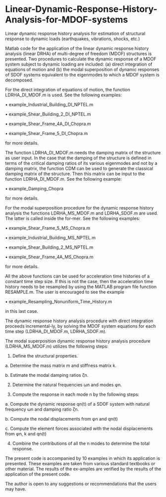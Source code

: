 # Linear-Dynamic-Response-History-Analysis-for-MDOF-systems
Linear dynamic response history analysis for estimation of structural response to dynamic loads (earthquakes, vibrations, shocks, etc.)

Matlab code for the application of the linear dynamic response history analysis (linear DRHA) of multi-degree of freedom (MDOF) structures is presented. Two procedures to calculate the dynamic response of a MDOF system subject to dynamic loading are included:
(a) direct integration of equations of motion and 
(b) the modal superposition of dynamic responses of SDOF systems equivalent to the eigenmodes to which a MDOF system is decomposed. 

For the direct integration of equations of motion, the function LDRHA_DI_MDOF.m is used. See the following examples:

•	example_Industrial_Building_DI_NPTEL.m

•	example_Shear_Building_2_DI_NPTEL.m

•	example_Shear_Frame_4A_DI_Chopra.m

•	example_Shear_Frame_5_DI_Chopra.m

for more details. 

The function LDRHA_DI_MDOF.m needs the damping matrix of the structure as user input. In the case that the damping of the structure is defined in terms of the critical damping ratios of its various eigenmodes and not by a damping matrix, the function CDM can be used to generate the classical damping matrix of the structure. Then this matrix can be input to the function LDRHA_DI_MDOF.m. See the following example:

•	example_Damping_Chopra

for more details.

For the modal superposition procedure for the dynamic response history analysis the functions LDRHA_MS_MDOF.m and LDRHA_SDOF.m are used. The latter is called inside the for-mer. See the following examples:

•	example_Shear_Frame_5_MS_Chopra.m

•	example_Industrial_Building_MS_NPTEL.m

•	example_Shear_Building_2_MS_NPTEL.m

•	example_Shear_Frame_4A_MS_Chopra.m

for more details. 

All the above functions can be used for acceleration time histories of a constant time step size. If this is not the case, then the acceleration time history needs to be resampled by using the MATLAB program file function RESAMPLE.m. The user is encouraged to see the example

•	example_Resampling_Nonuniform_Time_History.m

in this last case. 

The dynamic response history analysis procedure with direct integration proceeds incremental-ly, by solving the MDOF system equations for each time step (LDRHA_DI_MDOF.m, LDRHA_SDOF.m). 

The modal superposition dynamic response history analysis procedure (LDRHA_MS_MDOF.m) utilizes the following steps:

1. Define the structural properties.

a. Determine the mass matrix m and stiffness matrix k.

b. Estimate the modal damping ratios ζn.

2. Determine the natural frequencies ωn and modes φn.

3. Compute the response in each mode n by the following steps:

a. Compute the dynamic response qn(t) of a SDOF system with natural frequency ωn and damping ratio ζn.

b. Compute the nodal displacements from φn and qn(t)

c. Compute the element forces associated with the nodal displacements from φn, k and qn(t)

4. Combine the contributions of all the n modes to determine the total response.

The present code is accompanied by 10 examples in which its application is presented. These examples are taken from various standard textbooks or other material. The results of the ex-amples are verified by the results of the application of the present code.

The author is open to any suggestions or recommendations that the users may have.
